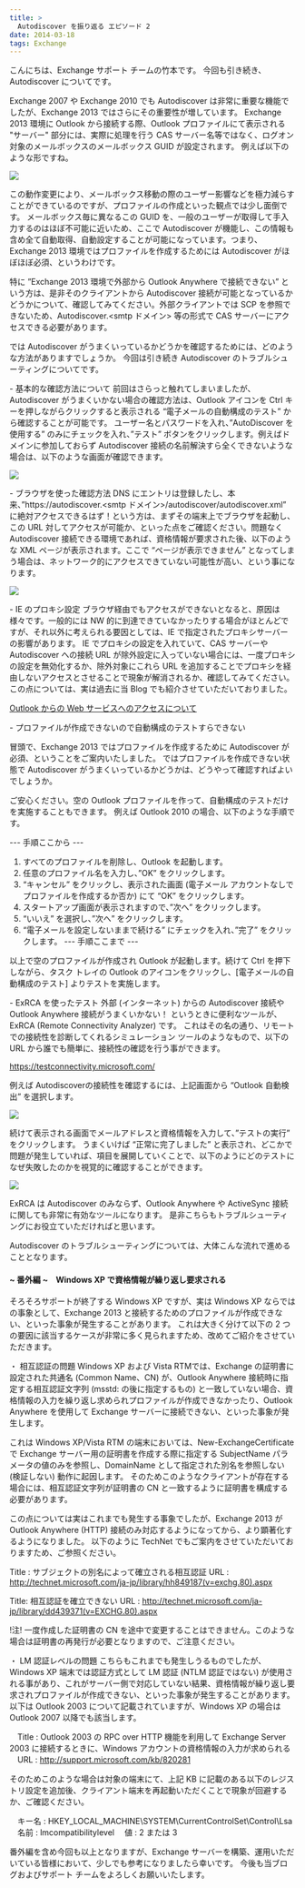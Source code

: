 ```yaml
---
title: >
  Autodiscover を振り返る エピソード 2
date: 2014-03-18
tags: Exchange
---
```

こんにちは、Exchange サポート チームの竹本です。
今回も引き続き、Autodiscover についてです。

Exchange 2007 や Exchange 2010 でも Autodiscover は非常に重要な機能でしたが、Exchange 2013 ではさらにその重要性が増しています。
Exchange 2013 環境に Outlook から接続する際、Outlook プロファイルにて表示される "サーバー" 部分には、実際に処理を行う CAS サーバー名等ではなく、ログオン対象のメールボックスのメールボックス GUID が設定されます。
例えば以下のような形ですね。

![](001.jpg)

この動作変更により、メールボックス移動の際のユーザー影響などを極力減らすことができているのですが、プロファイルの作成といった観点では少し面倒です。
メールボックス毎に異なるこの GUID を、一般のユーザーが取得して手入力するのはほぼ不可能に近いため、ここで Autodiscover が機能し、この情報も含め全て自動取得、自動設定することが可能になっています。つまり、Exchange 2013 環境ではプロファイルを作成するためには Autodiscover がほぼほぼ必須、というわけです。

特に ”Exchange 2013 環境で外部から Outlook Anywhere で接続できない” という方は、是非そのクライアントから Autodiscover 接続が可能となっているかどうかについて、確認してみてください。外部クライアントでは SCP を参照できないため、Autodiscover.<smtp ドメイン> 等の形式で CAS サーバーにアクセスできる必要があります。

では Autodiscover がうまくいっているかどうかを確認するためには、どのような方法がありますでしょうか。
今回は引き続き Autodiscover のトラブルシューティングについてです。

\- 基本的な確認方法について
前回はさらっと触れてしまいましたが、Autodiscover がうまくいかない場合の確認方法は、Outlook アイコンを Ctrl キーを押しながらクリックすると表示される “電子メールの自動構成のテスト” から確認することが可能です。
ユーザー名とパスワードを入れ、”AutoDiscover を使用する” のみにチェックを入れ、”テスト” ボタンをクリックします。例えばドメインに参加しておらず Autodiscover 接続の名前解決すら全くできないような場合は、以下のような画面が確認できます。

![](002.jpg)


\- ブラウザを使った確認方法
DNS にエントリは登録したし、本来、”https&#58;//autodiscover.<smtp ドメイン>/autodiscover/autodiscover.xml” に絶対アクセスできるはず！という方は、まずその端末上でブラウザを起動し、この URL 対してアクセスが可能か、といった点をご確認ください。問題なく Autodiscover 接続できる環境であれば、資格情報が要求された後、以下のような XML ページが表示されます。ここで “ページが表示できません” となってしまう場合は、ネットワーク的にアクセスできていない可能性が高い、という事になります。

![](003.png)

\- IE のプロキシ設定
ブラウザ経由でもアクセスができないとなると、原因は様々です。一般的には NW 的に到達できていなかったりする場合がほとんどですが、それ以外に考えられる要因としては、IE で指定されたプロキシサーバーの影響があります。
IE でプロキシの設定を入れていて、CAS サーバーや Autodiscover への接続 URL が除外設定に入っていない場合には、一度プロキシの設定を無効化するか、除外対象にこれら URL を追加することでプロキシを経由しないアクセスとさせることで現象が解消されるか、確認してみてください。
この点については、実は過去に当 Blog でも紹介させていただいておりました。

[Outlook からの Web サービスへのアクセスについて](/blog/Outlook%20からの%20Web%20サービスへのアクセスについて)

\- プロファイルが作成できないので自動構成のテストすらできない

冒頭で、Exchange 2013 ではプロファイルを作成するために Autodiscover が必須、ということをご案内いたしました。
ではプロファイルを作成できない状態で Autodiscover がうまくいっているかどうかは、どうやって確認すればよいでしょうか。

ご安心ください。空の Outlook プロファイルを作って、自動構成のテストだけを実施することもできます。
例えば Outlook 2010 の場合、以下のような手順です。

--- 手順ここから ---
1. すべてのプロファイルを削除し、Outlook を起動します。
2. 任意のプロファイル名を入力し、”OK” をクリックします。
3. “キャンセル” をクリックし、表示された画面 (電子メール アカウントなしでプロファイルを作成するか否か) にて “OK” をクリックします。
4. スタートアップ画面が表示されますので、”次へ” をクリックします。
5. “いいえ” を選択し、”次へ” をクリックします。
6. “電子メールを設定しないままで続ける” にチェックを入れ、”完了” をクリックします。
--- 手順ここまで ---

以上で空のプロファイルが作成され Outlook が起動します。続けて Ctrl を押下しながら、タスク トレイの Outlook のアイコンをクリックし、[電子メールの自動構成のテスト] よりテストを実施します。


\- ExRCA を使ったテスト
外部 (インターネット) からの Autodiscover 接続や Outlook Anywhere 接続がうまくいかない！ というときに便利なツールが、ExRCA (Remote Connectivity Analyzer) です。
これはその名の通り、リモートでの接続性を診断してくれるシミュレーション ツールのようなもので、以下の URL から誰でも簡単に、接続性の確認を行う事ができます。

https://testconnectivity.microsoft.com/

例えば Autodiscoverの接続性を確認するには、上記画面から “Outlook 自動検出” を選択します。

![](004.jpg)

続けて表示される画面でメールアドレスと資格情報を入力して、”テストの実行” をクリックします。
うまくいけば “正常に完了しました” と表示され、どこかで問題が発生していれば、項目を展開していくことで、以下のようにどのテストになぜ失敗したのかを視覚的に確認することができます。

![](005.jpg)

ExRCA は Autodiscover のみならず、Outlook Anywhere や ActiveSync 接続に関しても非常に有効なツールになります。
是非こちらもトラブルシューティングにお役立ていただければと思います。

Autodiscover のトラブルシューティングについては、大体こんな流れで進めることとなります。

#### ~ 番外編 ~　Windows XP で資格情報が繰り返し要求される
そろそろサポートが終了する Windows XP ですが、実は Windows XP ならではの事象として、Exchange 2013 と接続するためのプロファイルが作成できない、といった事象が発生することがあります。
これは大きく分けて以下の 2 つの要因に該当するケースが非常に多く見られますため、改めてご紹介をさせていただきます。

・ 相互認証の問題
Windows XP および Vista RTMでは、Exchange の証明書に設定された共通名 (Common Name、CN) が、Outlook Anywhere 接続時に指定する相互認証文字列 (msstd: の後に指定するもの) と一致していない場合、資格情報の入力を繰り返し求められプロファイルが作成できなかったり、Outlook Anywhere を使用して Exchange サーバーに接続できない、といった事象が発生します。

これは Windows XP/Vista RTM の端末においては、New-ExchangeCertificate で Exchange サーバー用の証明書を作成する際に指定する SubjectName パラメータの値のみを参照し、DomainName として指定された別名を参照しない (検証しない) 動作に起因します。
そのためこのようなクライアントが存在する場合には、相互認証文字列が証明書の CN と一致するように証明書を構成する必要があります。

この点については実はこれまでも発生する事象でしたが、Exchange 2013 が Outlook Anywhere (HTTP) 接続のみ対応するようになってから、より顕著化するようになりました。
以下のように TechNet でもご案内をさせていただいておりますため、ご参照ください。

Title : サブジェクトの別名によって確立される相互認証
URL : http://technet.microsoft.com/ja-jp/library/hh849187(v=exchg.80).aspx

Title: 相互認証を確立できない
URL : http://technet.microsoft.com/ja-jp/library/dd439371(v=EXCHG.80).aspx

!注!
一度作成した証明書の CN を途中で変更することはできません。このような場合は証明書の再発行が必要となりますので、ご注意ください。


・ LM 認証レベルの問題
こちらもこれまでも発生しうるものでしたが、Windows XP 端末では認証方式として LM 認証 (NTLM 認証ではない) が使用される事があり、これがサーバー側で対応していない結果、資格情報が繰り返し要求されプロファイルが作成できない、といった事象が発生することがあります。
以下は Outlook 2003 について記載されていますが、Windows XP の場合は Outlook 2007 以降でも該当します。

　Title : Outlook 2003 の RPC over HTTP 機能を利用して Exchange Server 2003 に接続するときに、Windows アカウントの資格情報の入力が求められる
　URL : http://support.microsoft.com/kb/820281

そのためこのような場合は対象の端末にて、上記 KB に記載のある以下のレジストリ設定を追加後、クライアント端末を再起動いただくことで現象が回避するか、ご確認ください。

　キー名 : HKEY_LOCAL_MACHINE\SYSTEM\CurrentControlSet\Control\Lsa<br>　名前 : lmcompatibilitylevel
　値 : 2 または 3


番外編を含め今回も以上となりますが、Exchange サーバーを構築、運用いただいている皆様において、少しでも参考になりましたら幸いです。
今後も当ブログおよびサポート チームをよろしくお願いいたします。